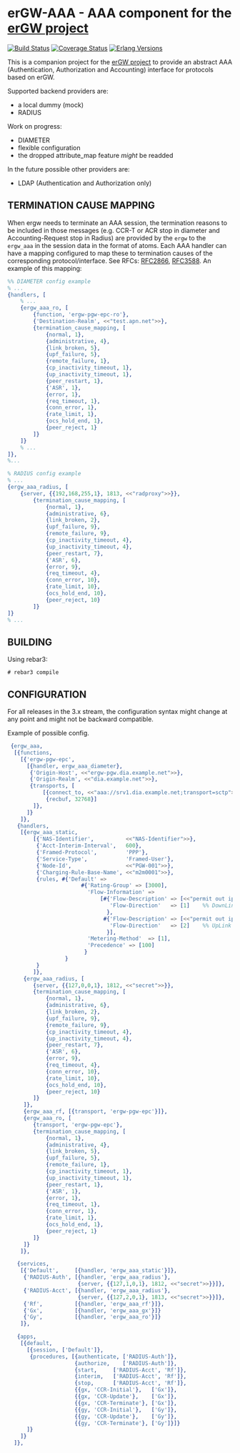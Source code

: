 erGW-AAA - AAA component for the [erGW project][1]
==================================================
[![Build Status][gh badge]][gh]
[![Coverage Status][coveralls badge]][coveralls]
[![Erlang Versions][erlang version badge]][gh]

This is a companion project for the [erGW project][1] to provide an abstract
AAA (Authentication, Authorization and Accounting) interface for protocols
based on erGW.

Supported backend providers are:

* a local dummy (mock)
* RADIUS

Work on progress:

* DIAMETER
* flexible configuration
* the dropped attribute_map feature *might* be readded

In the future possible other providers are:

* LDAP (Authentication and Authorization only)

TERMINATION CAUSE MAPPING
-------------
When ergw needs to terminate an AAA session, the termination reasons to be included in those messages (e.g. CCR-T or ACR stop in diameter and Accounting-Request stop in Radius) are provided by the `ergw` to the `ergw_aaa` in the session data in the format of atoms. 
Each AAA handler can have a mapping configured to map these to termination causes of the corresponding protocol/interface.
See RFCs: [RFC2866](https://tools.ietf.org/html/rfc2866#section-5.10), [RFC3588](https://tools.ietf.org/html/rfc3588#section-8.15).
An example of this mapping:
```erlang
%% DIAMETER config example
% ...
{handlers, [
    % ...
    {ergw_aaa_ro, [
        {function, 'ergw-pgw-epc-ro'},
        {'Destination-Realm', <<"test.apn.net">>},
        {termination_cause_mapping, [
            {normal, 1},           
            {administrative, 4}, 
            {link_broken, 5},      
            {upf_failure, 5},      
            {remote_failure, 1},   
            {cp_inactivity_timeout, 1},
            {up_inactivity_timeout, 1},
            {peer_restart, 1},
            {'ASR', 1},
            {error, 1},
            {req_timeout, 1},
            {conn_error, 1},
            {rate_limit, 1},
            {ocs_hold_end, 1},
            {peer_reject, 1}
        ]}
    ]}
    % ...
]},
%...
```
```erlang
% RADIUS config example
% ...
{ergw_aaa_radius, [
    {server, {{192,168,255,1}, 1813, <<"radproxy">>}},
        {termination_cause_mapping, [
            {normal, 1},
            {administrative, 6},
            {link_broken, 2},
            {upf_failure, 9},
            {remote_failure, 9},
            {cp_inactivity_timeout, 4},
            {up_inactivity_timeout, 4},
            {peer_restart, 7},
            {'ASR', 6},
            {error, 9},
            {req_timeout, 4},
            {conn_error, 10},
            {rate_limit, 10},
            {ocs_hold_end, 10},
            {peer_reject, 10}
        ]}
]}
% ...
```

BUILDING
--------

Using rebar3:

    # rebar3 compile

CONFIGURATION
-------------

For all releases in the 3.x stream, the configuration syntax might change at
any point and might not be backward compatible.

Example of possible config.

```erlang
 {ergw_aaa,
  [{functions,
    [{'ergw-pgw-epc',
      [{handler, ergw_aaa_diameter},
       {'Origin-Host', <<"ergw-pgw.dia.example.net">>},
       {'Origin-Realm', <<"dia.example.net">>},
       {transports, [
           [{connect_to, <<"aaa://srv1.dia.example.net;transport=sctp">>},
            {recbuf, 32768}]
        ]},
      ]}
    ]},
   {handlers,
    [{ergw_aaa_static,
        [{'NAS-Identifier',          <<"NAS-Identifier">>},
         {'Acct-Interim-Interval',   600},
         {'Framed-Protocol',         'PPP'},
         {'Service-Type',            'Framed-User'},
         {'Node-Id',                 <<"PGW-001">>},
         {'Charging-Rule-Base-Name', <<"m2m0001">>},
         {rules, #{'Default' =>
                       #{'Rating-Group' => [3000],
                         'Flow-Information' =>
                             [#{'Flow-Description' => [<<"permit out ip from any to assigned">>],
                                'Flow-Direction'   => [1]    %% DownLink
                               },
                              #{'Flow-Description' => [<<"permit out ip from any to assigned">>],
                                'Flow-Direction'   => [2]    %% UpLink
                               }],
                         'Metering-Method'  => [1],
                         'Precedence' => [100]
                        }
                  }
         }
        ]},
     {ergw_aaa_radius, [
        {server, {{127,0,0,1}, 1812, <<"secret">>}},
        {termination_cause_mapping, [
            {normal, 1},
            {administrative, 6},
            {link_broken, 2},
            {upf_failure, 9},
            {remote_failure, 9},
            {cp_inactivity_timeout, 4},
            {up_inactivity_timeout, 4},
            {peer_restart, 7},
            {'ASR', 6},
            {error, 9},
            {req_timeout, 4},
            {conn_error, 10},
            {rate_limit, 10},
            {ocs_hold_end, 10},
            {peer_reject, 10}
        ]}
     ]},
     {ergw_aaa_rf, [{transport, 'ergw-pgw-epc'}]},
     {ergw_aaa_ro, [
        {transport, 'ergw-pgw-epc'},
        {termination_cause_mapping, [
            {normal, 1},           
            {administrative, 4}, 
            {link_broken, 5},      
            {upf_failure, 5},      
            {remote_failure, 1},   
            {cp_inactivity_timeout, 1},  
            {up_inactivity_timeout, 1},
            {peer_restart, 1},
            {'ASR', 1},
            {error, 1},
            {req_timeout, 1},
            {conn_error, 1},
            {rate_limit, 1},
            {ocs_hold_end, 1},
            {peer_reject, 1}
        ]}
     ]}
    ]},

   {services,
    [{'Default',     [{handler, 'ergw_aaa_static'}]},
     {'RADIUS-Auth', [{handler, 'ergw_aaa_radius'},
	                  {server, {{127,1,0,1}, 1812, <<"secret">>}}]},
     {'RADIUS-Acct', [{handler, 'ergw_aaa_radius'},
	                  {server, {{127,2,0,1}, 1813, <<"secret">>}}]},
     {'Rf',          [{handler, 'ergw_aaa_rf'}]},
     {'Gx',          [{handler, 'ergw_aaa_gx'}]}
     {'Gy',          [{handler, 'ergw_aaa_ro'}]}
    ]},

   {apps,
    [{default,
      [{session, ['Default']},
       {procedures, [{authenticate, ['RADIUS-Auth']},
                     {authorize,    ['RADIUS-Auth']},
                     {start,     ['RADIUS-Acct', 'Rf']},
                     {interim,   ['RADIUS-Acct', 'Rf']},
                     {stop,      ['RADIUS-Acct', 'Rf']},
                     {{gx, 'CCR-Initial'},   ['Gx']},
                     {{gx, 'CCR-Update'},    ['Gx']},
                     {{gx, 'CCR-Terminate'}, ['Gx']},
                     {{gy, 'CCR-Initial'},   ['Gy']},
                     {{gy, 'CCR-Update'},    ['Gy']},
                     {{gy, 'CCR-Terminate'}, ['Gy']}]}
      ]}
    ]}
  ]},
```

[1]: https://github.com/travelping/ergw

<!-- Badges -->
[gh]: https://github.com/travelping/ergw_aaa/actions/workflows/main.yml
[gh badge]: https://img.shields.io/github/workflow/status/travelping/ergw_aaa/CI?style=flat-square
[coveralls]: https://coveralls.io/github/travelping/ergw_aaa
[coveralls badge]: https://img.shields.io/coveralls/travelping/ergw_aaa/master.svg?style=flat-square
[erlang version badge]: https://img.shields.io/badge/erlang-R20.3%20to%2023.2-blue.svg?style=flat-square

